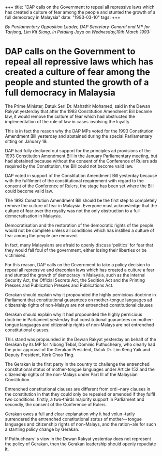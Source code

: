+++ 
title: "DAP calls on the Government to repeal all repressive laws which has created a culture of fear among the people and stunted the growth of a full democracy in Malaysia"
date: "1993-03-10"
tags:
+++

_By Parliamentary Opposition Leader, DAP Secretary-General and MP for Tanjong, Lim Kit Siang, in Petaling Jaya on Wednesday,10th March 1993:_

# DAP calls on the Government to repeal all repressive laws which has created a culture of fear among the people and stunted the growth of a full democracy in Malaysia

The Prime Minister, Datuk Seri Dr. Mahathir Mohamed, said in the Dewan Rakyat yesterday that after the 1993 Constitution Amendment Bill became law, it would remove the culture of fear which had obstructed the implementation of the rule of law in cases involving the loyalty.</u>

This is in fact the reason why the DAP MPs voted for the 1993 Constitution Amendment Bill yesterday and abstained during the special Parliamentary sitting on January 19.

DAP had fully declared out support for the principles ad provisions of the 1993 Constitution Amendment Bill in the January Parliamentary meeting, but had abstained because without the consent of the Conference of Rulers ads required by the Constitution, the Bill could not become valid law.

DAP voted in support of the Constitution Amendment Bill yesterday because with the fulfilment of the constitutional requirement with regard to the consent of the Conference of Rulers, the stage has been set where the Bill could become valid law.

The 1993 Constitution Amendment Bill should be the first step to completely remove the culture of fear in Malaysia. Everyone must acknowledge that the culture of fear over the royalty was not the only obstruction to a full democratisation in Malaysia.

Democratisation and the restoration of the democratic rights of the people would not be complete unless all conditions which has instilled a culture of fear among the people are removed.

In fact, many Malaysians are afraid to openly discuss ‘politics’ for fear that they would fall foul of the government, either losing their liberties or be victimised.

For this reason, DAP calls on the Government to take a policy decision to repeal all repressive and draconian laws which has created a culture a fear and stunted the growth of democracy in Malaysia, such as the Internal Security Act, the Official Secrets Act, the Sedition Act and the Printing Presses and Publication Presses and Publications Act.

Gerakan should explain why it propounded the highly pernicious doctrine in Parliament that constitutional guarantees on mother-tongue languages ad citizenship rights of non-Malays are not entrenched constitutional clauses

Gerakan should explain why it had propounded the highly pernicious doctrine in Parliament yesterday that constitutional guarantees on mother-tongue languages and citizenship rights of non-Malays are not entrenched constitutional clauses.

This stand was propounded in the Dewan Rakyat yesterday an behalf of the Gerakan by its MP for Nibong Tebal, Dominic Puthucheary, who clearly had the prior approval of the Gerakan President, Datuk Dr. Lim Keng Yaik and Deputy President, Kerk Choo Ting.

The Gerakan is the first party in the country to challenge the entrenched constitutional status of mother-tongue languages under Article 152 and the citizenship rights of the non-Malays under Part III of the Malaysian Constitution.

Entrenched constitutional clauses are different from ordi¬nary clauses in the constitution in that they could only be repealed or amended if they fulfil two conditions: firstly, a two-thirds majority support in Parliament and secondly, the consent of the Conference of Rulers.

Gerakan owes a full and clear explanation why it had volun¬tarily surrendered the entrenched constitutional status of mother-¬tongue languages and citizenship rights of non-Malays, and the ration¬ale for such a startling policy change by Gerakan.

If Puthucheary’ s view in the Dewan Rakyat yesterday does not represent the policy of Gerakan, then the Gerakan leadership should openly repudiate it.
 
